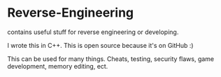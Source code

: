 # Reverse-Engineering

contains useful stuff for reverse engineering or developing.

I wrote this in C++.
This is open source because it's on GitHub :)

This can be used for many things. Cheats, testing, security flaws, game development, memory editing, ect.

